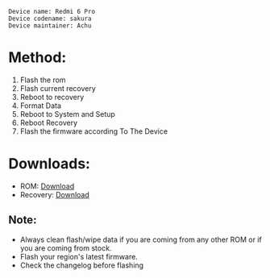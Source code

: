  ```
Device name: Redmi 6 Pro
Device codename: sakura
Device maintainer: Achu
```

# Method:

1. Flash the rom
2. Flash current recovery
3. Reboot to recovery
4. Format Data
5. Reboot to System and Setup
6. Reboot Recovery 
7. Flash the firmware according To The Device

# Downloads:

* ROM: [Download]()
* Recovery: [Download](https://drive.google.com/file/d/1ev5MKvOTvH5BkCfHLMFGqqSCEWDg642G/view?usp=drivesdk)

## Note:

* Always clean flash/wipe data if you are coming from any other ROM or if you are coming from stock.
* Flash your region's latest firmware.
* Check the changelog before flashing
